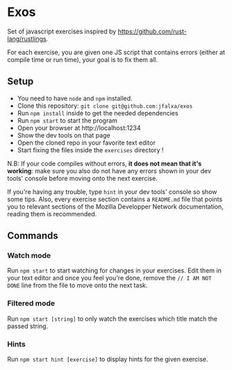 # Exos

Set of javascript exercises inspired by https://github.com/rust-lang/rustlings.

For each exercise, you are given one JS script that contains errors (either at compile time or run time), your goal is to fix them all.

## Setup

- You need to have `node` and `npm` installed.
- Clone this repository: `git clone git@github.com:jfalxa/exos`
- Run `npm install` inside to get the needed dependencies
- Run `npm start` to start the program
- Open your browser at http://localhost:1234
- Show the dev tools on that page
- Open the cloned repo in your favorite text editor
- Start fixing the files inside the `exercises` directory !

N.B: If your code compiles without errors, **it does not mean that it's working**: make sure you also do not have any errors shown in your dev tools' console before moving onto the next exercise.

If you're having any trouble, type `hint` in your dev tools' console so show some tips. Also, every exercise section contains a `README.md` file that points you to relevant sections of the Mozilla Developper Network documentation, reading them is recommended.

## Commands

### Watch mode

Run `npm start` to start watching for changes in your exercises. Edit them in your text editor and once you feel you're done, remove the `// I AM NOT DONE` line from the file to move onto the next task.

### Filtered mode

Run `npm start [string]` to only watch the exercises which title match the passed string.

### Hints

Run `npm start hint [exercise]` to display hints for the given exercise.
